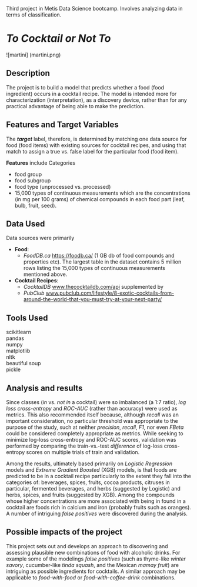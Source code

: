 Third project in Metis Data Science bootcamp. Involves analyzing data in terms of classification.


# _To Cocktail or Not To_
![martini] (martini.png)

## Description

The project is to build a model that predicts whether a food (food ingredient) occurs in a cocktail recipe. The model is intended more for characterization (interpretation), as a discovery device, rather than for any practical advantage of being able to make the prediction.




## Features and Target Variables
The **_target_** label, therefore, is determined by matching one data source for food (food items) with existing sources for cocktail recipes, and using that match to assign a true vs. false label for the particular food (food item).

**Features** include
Categories
* food group
* food subgroup
* food type (unprocessed vs. processed)
* 15,000 types of continuous measurements which are the concentrations (in mg per 100 grams) of chemical compounds in each food part (leaf, bulb, fruit, seed).


## Data Used
Data sources were primarily   
* **Food**:
  - _FoodDB.ca_ https://foodb.ca/ (1 GB db of food compounds and properties etc). The largest table in the dataset contains 5 million rows listing the 15,000 types of continuous measurements mentioned above.
* **Cocktail Recipes**:
  - _CocktailDB_ www.thecocktaildb.com/api
  supplemented by
  -  _PubClub_ www.pubclub.com/lifestyle/8-exotic-cocktails-from-around-the-world-that-you-must-try-at-your-next-party/

## Tools Used
scikitlearn  
pandas  
numpy  
matplotlib  
nltk  
beautiful soup  
pickle

## Analysis and results
Since classes (_in_ vs. _not in_ a cocktail) were so imbalanced (a 1:7 ratio), _log loss cross-entropy_ and _ROC-AUC_ (rather than accuracy) were used as metrics. This also recommended itself because, although _recall_ was an important consideration, no particular threshold was appropriate to the purpose of the study, such at neither _precision_, _recall_, _F1_, nor even _FBeta_ could be considered completely appropriate as metrics. While seeking to minimize log-loss cross-entropy and ROC-AUC scores, validation was performed by comparing the train-vs.-test _difference_ of log-loss cross-entropy scores on multiple trials of train and validation.

Among the results, ultimately based primarily on _Logistic Regression_ models and _Extreme Gradient Boosted_ (XGB) models, is that foods are predicted to be in a cocktail recipe particularly to the extent they fall into the categories of: beverages, spices, fruits, cocoa products, citruses in particular, fermented beverages, and herbs (suggested by Logistic) and herbs, spices, and fruits (suggested by XGB). Among the compounds whose higher concentrations are more associated with being in found in a cocktail are foods rich in calcium and iron (probably fruits such as oranges). A number of intriguing _false positives_ were discovered during the analysis.

## Possible impacts of the project
This project sets out and develops an approach to discovering and assessing plausible new combinations of food with alcoholic drinks. For example some of the modelings  _false positives_ (such as thyme-like _winter savory_, cucumber-like _tinda squash_, and the Mexican _mamay fruit_) are intriguing as possible ingredients for cocktails. A similar approach may be applicable to _food-with-food_ or _food-with-coffee-drink_ combinations.
